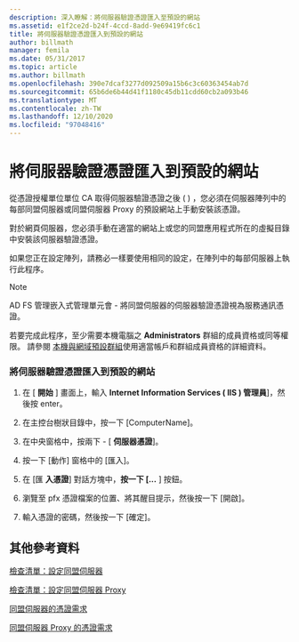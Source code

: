 ```yaml
---
description: 深入瞭解：將伺服器驗證憑證匯入至預設的網站
ms.assetid: e1f2ce2d-b24f-4ccd-8add-9e69419fc6c1
title: 將伺服器驗證憑證匯入到預設的網站
author: billmath
manager: femila
ms.date: 05/31/2017
ms.topic: article
ms.author: billmath
ms.openlocfilehash: 390e7dcaf3277d092509a15b6c3c60363454ab7d
ms.sourcegitcommit: 65b6de6b44d41f1180c45db11cdd60cb2a093b46
ms.translationtype: MT
ms.contentlocale: zh-TW
ms.lasthandoff: 12/10/2020
ms.locfileid: "97048416"
---
```

# <a name="import-a-server-authentication-certificate-to-the-default-web-site"></a>將伺服器驗證憑證匯入到預設的網站

從憑證授權單位單位 CA 取得伺服器驗證憑證之後 \( \) ，您必須在伺服器陣列中的每部同盟伺服器或同盟伺服器 Proxy 的預設網站上手動安裝該憑證。

對於網頁伺服器，您必須手動在適當的網站上或您的同盟應用程式所在的虛擬目錄中安裝該伺服器驗證憑證。

如果您正在設定陣列，請務必一樣要使用相同的設定，在陣列中的每部伺服器上執行此程序。

> [!NOTE]
> AD FS 管理嵌入式管理單元會 \- 將同盟伺服器的伺服器驗證憑證視為服務通訊憑證。

若要完成此程序，至少需要本機電腦之 **Administrators** 群組的成員資格或同等權限。  請參閱 [本機與網域預設群組](https://go.microsoft.com/fwlink/?LinkId=83477)使用適當帳戶和群組成員資格的詳細資料。

### <a name="to-import-a-server-authentication-certificate-to-the-default-web-site"></a>將伺服器驗證憑證匯入到預設的網站

1.  在 [ **開始** ] 畫面上，輸入 **Internet Information Services \( IIS \) 管理員**]，然後按 enter。

2.  在主控台樹狀目錄中，按一下 [ComputerName]。

3.  在中央窗格中，按兩下 \- [ **伺服器憑證**]。

4.  按一下 [動作] 窗格中的 [匯入]。

5.  在 [匯 **入憑證**] 對話方塊中，**按一下 [...** ] 按鈕。

6.  瀏覽至 pfx 憑證檔案的位置、將其醒目提示，然後按一下 [開啟]。

7.  輸入憑證的密碼，然後按一下 [確定]。

## <a name="additional-references"></a>其他參考資料
[檢查清單：設定同盟伺服器](Checklist--Setting-Up-a-Federation-Server.md)

[檢查清單：設定同盟伺服器 Proxy](Checklist--Setting-Up-a-Federation-Server-Proxy.md)

[同盟伺服器的憑證需求](../design/certificate-requirements-for-federation-servers.md)

[同盟伺服器 Proxy 的憑證需求](/previous-versions/windows/it-pro/windows-server-2012-R2-and-2012/dd807054(v=ws.11))


